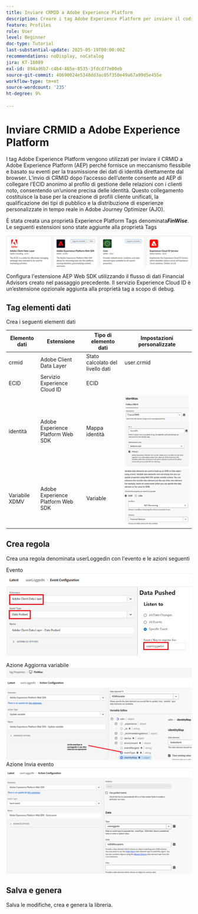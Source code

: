 ```yaml
---
title: Inviare CRMID a Adobe Experience Platform
description: Creare i tag Adobe Experience Platform per inviare il codice CRMID ricevuto dal browser a Adobe Experience Platform
feature: Profiles
role: User
level: Beginner
doc-type: Tutorial
last-substantial-update: 2025-05-19T00:00:00Z
recommendations: noDisplay, noCatalog
jira: KT-18089
exl-id: 894ad6b7-c4b4-465e-8535-3fdcd77e00eb
source-git-commit: 40690024e5348dd3ac05f350e49a67a99d5e455e
workflow-type: tm+mt
source-wordcount: '235'
ht-degree: 9%

---
```


# Inviare CRMID a Adobe Experience Platform

I tag Adobe Experience Platform vengono utilizzati per inviare il CRMID a Adobe Experience Platform (AEP) perché fornisce un meccanismo flessibile e basato su eventi per la trasmissione dei dati di identità direttamente dal browser. L’invio di CRMID dopo l’accesso dell’utente consente ad AEP di collegare l’ECID anonimo al profilo di gestione delle relazioni con i clienti noto, consentendo un’unione precisa delle identità. Questo collegamento costituisce la base per la creazione di profili cliente unificati, la qualificazione dei tipi di pubblico e la distribuzione di esperienze personalizzate in tempo reale in Adobe Journey Optimizer (AJO).

È stata creata una proprietà Experience Platform Tags denominata _&#x200B;**FinWise**&#x200B;_. Le seguenti estensioni sono state aggiunte alla proprietà Tags

![tag-estensioni](assets/tags-extensions.png)

Configura l&#39;estensione AEP Web SDK utilizzando il flusso di dati Financial Advisors creato nel passaggio precedente.
Il servizio Experience Cloud ID è un’estensione opzionale aggiunta alla proprietà tag a scopo di debug.

## Tag elementi dati

Crea i seguenti elementi dati

| Elemento dati | Estensione | Tipo di elemento dati | Impostazioni personalizzate |
|--------------|-----------------------------------|---------------------------|----------------------------------------|
| crmid | Adobe Client Data Layer | Stato calcolato del livello dati | user.crmid |
| ECID | Servizio Experience Cloud ID | ECID |                                        |
| identità | Adobe Experience Platform Web SDK | Mappa identità | ![immagine](assets/identity-settings.png) |
| Variabile XDMV | Adobe Experience Platform Web SDK | Variable | ![immagine](assets/xdmvariable.png) |

## Crea regola

Crea una regola denominata userLoggedin con l&#39;evento e le azioni seguenti

Evento
![evento](assets/data-pushed-event.png)

Azione Aggiorna variabile
![aggiorna-variabile](assets/update-variable.png)
Azione Invia evento
![send-event](assets/send-event.png)

## Salva e genera

Salva le modifiche, crea e genera la libreria.
